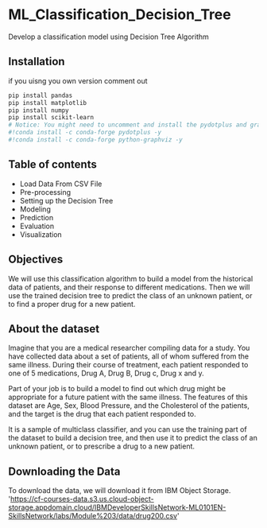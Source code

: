 # ML_Classification_Decision_Tree
Develop a classification model using Decision Tree Algorithm

## Installation
if you uisng you own version comment out
```bash
pip install pandas
pip install matplotlib
pip install numpy
pip install scikit-learn
# Notice: You might need to uncomment and install the pydotplus and graphviz libraries if you have not installed these before
#!conda install -c conda-forge pydotplus -y
#!conda install -c conda-forge python-graphviz -y
```

## Table of contents
- Load Data From CSV File
- Pre-processing
- Setting up the Decision Tree
- Modeling
- Prediction
- Evaluation
- Visualization

## Objectives
We will use this classification algorithm to build a model from the historical data of patients, and their response to different medications. Then we will use the trained decision tree to predict the class of an unknown patient, or to find a proper drug for a new patient.

## About the dataset
Imagine that you are a medical researcher compiling data for a study. You have collected data about a set of patients, all of whom suffered from the same illness. During their course of treatment, each patient responded to one of 5 medications, Drug A, Drug B, Drug c, Drug x and y.

Part of your job is to build a model to find out which drug might be appropriate for a future patient with the same illness. The features of this dataset are Age, Sex, Blood Pressure, and the Cholesterol of the patients, and the target is the drug that each patient responded to.

It is a sample of multiclass classifier, and you can use the training part of the dataset to build a decision tree, and then use it to predict the class of an unknown patient, or to prescribe a drug to a new patient.

## Downloading the Data
To download the data, we will download it from IBM Object Storage.
'https://cf-courses-data.s3.us.cloud-object-storage.appdomain.cloud/IBMDeveloperSkillsNetwork-ML0101EN-SkillsNetwork/labs/Module%203/data/drug200.csv'

